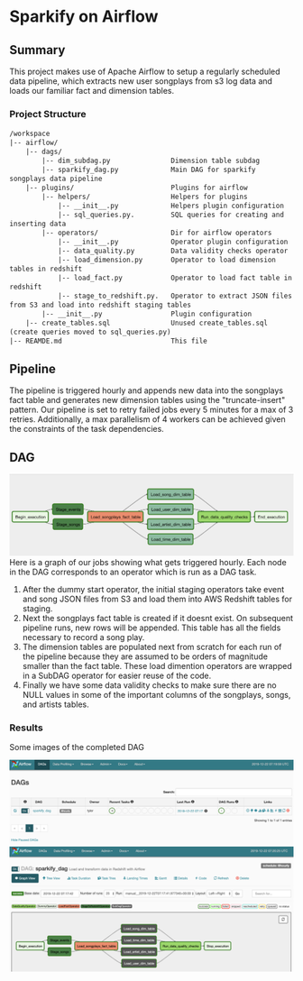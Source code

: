 # Sparkify on Airflow

## Summary
This project makes use of Apache Airflow to setup a regularly scheduled data pipeline, which extracts new user songplays from s3 log data and loads our familiar fact and dimension tables.

### Project Structure
```
/workspace
|-- airflow/
    |-- dags/
        |-- dim_subdag.py               Dimension table subdag
        |-- sparkify_dag.py             Main DAG for sparkify songplays data pipeline
    |-- plugins/                        Plugins for airflow
        |-- helpers/                    Helpers for plugins
            |-- __init__.py             Helpers plugin configuration
            |-- sql_queries.py.         SQL queries for creating and inserting data
        |-- operators/                  Dir for airflow operators
            |-- __init__.py             Operator plugin configuration
            |-- data_quality.py         Data validity checks operator
            |-- load_dimension.py       Operator to load dimension tables in redshift
            |-- load_fact.py            Operator to load fact table in redshift
            |-- stage_to_redshift.py.   Operator to extract JSON files from S3 and load into redshift staging tables
        |-- __init__.py                 Plugin configuration
    |-- create_tables.sql               Unused create_tables.sql (create queries moved to sql_queries.py)
|-- REAMDE.md                           This file
```
## Pipeline
The pipeline is triggered hourly and appends new data into the songplays fact table and generates new dimension tables using the "truncate-insert" pattern.  Our pipeline is set to retry failed jobs every 5 minutes for a max of 3 retries.  Additionally, a max parallelism of 4 workers can be achieved given the constraints of the task dependencies.

## DAG
![DAG](dag.png "DAG")
Here is a graph of our jobs showing what gets triggered hourly.  Each node in the DAG corresponds to an operator which is run as a DAG task.

1. After the dummy start operator, the initial staging operators take event and song JSON files from S3 and load them into AWS Redshift tables for staging. 
2. Next the songplays fact table is created if it doesnt exist.  On subsequent pipeline runs, new rows will be appended.  This table has all the fields necessary to record a song play.
3. The dimension tables are populated next from scratch for each run of the pipeline because they are assumed to be orders of magnitude smaller than the fact table.  These load dimention operators are wrapped in a SubDAG operator for easier reuse of the code.
4. Finally we have some data validity checks to make sure there are no NULL values in some of the important columns of the songplays, songs, and artists tables.

### Results
Some images of the completed DAG

![Completed_DAG](completed_dag.png "Completed DAG")
![Completed_Graph_View](completed_graph_view.png "Graph View DAG")


